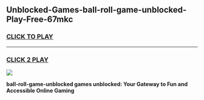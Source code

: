 
## Unblocked-Games-ball-roll-game-unblocked-Play-Free-67mkc
<h3>
<a href="https://premium76.site?title=ball-roll-game-unblocked&ref=20A">CLICK TO PLAY</a></h3>
<hr>

<h3>
<a href="https://premium76.site?title=ball-roll-game-unblocked&ref=20A">CLICK 2 PLAY</a>
  
</h3>

<a href="https://premium76.site?title=ball-roll-game-unblocked&ref=20A"><img src="https://clearcache.store/games.png"></a>


**ball-roll-game-unblocked games unblocked: Your Gateway to Fun and Accessible Online Gaming**
